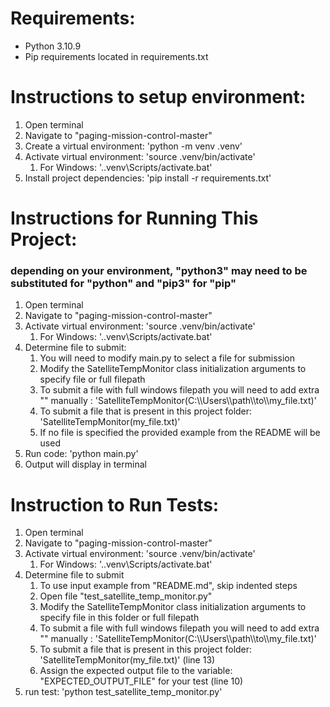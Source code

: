 
# Requirements:
* Python 3.10.9
* Pip requirements located in requirements.txt

# Instructions to setup environment:
1. Open terminal
1. Navigate to "paging-mission-control-master"
1. Create a virtual environment: 'python -m venv .venv'
1. Activate virtual environment: 'source .venv/bin/activate'
    1. For Windows: '.\.venv\Scripts/activate.bat'
1. Install project dependencies: 'pip install -r requirements.txt'


# Instructions for Running This Project:
### depending on your environment, "python3" may need to be substituted for "python" and "pip3" for "pip"
1. Open terminal
1. Navigate to "paging-mission-control-master"
1. Activate virtual environment: 'source .venv/bin/activate'
    1. For Windows: '.\.venv\Scripts/activate.bat'
1. Determine file to submit:
    1. You will need to modify main.py to select a file for submission
    1. Modify the SatelliteTempMonitor class initialization arguments to specify file or full filepath
    1. To submit a file with full windows filepath you will need to add extra "\" manually : 'SatelliteTempMonitor(C:\\\Users\\\path\\\to\\\my_file.txt)'
    1. To submit a file that is present in this project folder: 'SatelliteTempMonitor(my_file.txt)'
    1. If no file is specified the provided example from the README will be used
1. Run code: 'python main.py'
1. Output will display in terminal

# Instruction to Run Tests:
1. Open terminal
1. Navigate to "paging-mission-control-master"
1. Activate virtual environment: 'source .venv/bin/activate'
    1. For Windows: '.\.venv\Scripts/activate.bat'
1. Determine file to submit
    1. To use input example from "README.md", skip indented steps
    1. Open file "test_satellite_temp_monitor.py"
    1. Modify the SatelliteTempMonitor class initialization arguments to specify file in this folder or full filepath
    1. To submit a file with full windows filepath you will need to add extra "\" manually : 'SatelliteTempMonitor(C:\\\Users\\\path\\\to\\\my_file.txt)'
    1. To submit a file that is present in this project folder: 'SatelliteTempMonitor(my_file.txt)' (line 13)
    1. Assign the expected output file to the variable: "EXPECTED_OUTPUT_FILE" for your test (line 10)
1. run test: 'python test_satellite_temp_monitor.py'
